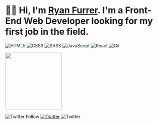 # 👋🏻 Hi, I'm [Ryan Furrer](https://theryanfurrer.dev). I'm a Front-End Web Developer looking for my first job in the field.

![HTML5](https://img.shields.io/badge/html5-%23E34F26.svg?style=for-the-badge&logo=html5&logoColor=white)
![CSS3](https://img.shields.io/badge/css3-%231572B6.svg?style=for-the-badge&logo=css3&logoColor=white)
![SASS](https://img.shields.io/badge/SASS-hotpink.svg?style=for-the-badge&logo=SASS&logoColor=white)
![JavaScript](https://img.shields.io/badge/javascript-%23323330.svg?style=for-the-badge&logo=javascript&logoColor=%23F7DF1E)
![React](https://img.shields.io/badge/react-%2320232a.svg?style=for-the-badge&logo=react&logoColor=%2361DAFB)
![Git](https://img.shields.io/badge/git-%23F05033.svg?style=for-the-badge&logo=git&logoColor=white)

<img height="180em" src="https://github-readme-stats.vercel.app/api?username=TheRyanFurrer&show_icons=true&hide_border=true&&count_private=true&include_all_commits=true" />

![Twitter Follow](https://img.shields.io/twitter/follow/TheRyanFurrer?style=social)
[![Twitter](https://img.shields.io/badge/TheRyanFurrer-%231DA1F2.svg?style=for-the-badge&logo=Twitter&logoColor=white)](https://twitter.com/TheRyanFurrer)
![Twitter](https://img.shields.io/badge/TheRyanFurrer-%231DA1F2.svg?style=for-the-badge&logo=Twitter&logoColor=white)

